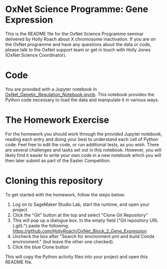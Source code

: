 # OxNet Science Programme: Gene Expression

This is the README file for the OxNet Science Programme seminar delivered by Holly Roach about X chromosome inactivation.
If you are on the OxNet programme and have any questions about the data or code, please talk to the OxNet support team or get in touch with Holly Jones (OxNet Science Coordinator).

# Code

You are provided with a Jupyter notebook in  [OxNet_Genetic_Regulation_Notebook.ipynb](OxNet_Genetic_Regulation_Notebook.ipynb).
This notebook provides the Python code necessary to load the data and manipulate it in various ways.

# The Homework Exercise

For the homework you should work through the provided Jupyter notebook, reading each entry and doing your best to understand each cell of Python code.
Feel free to edit the code, or run additional tests, as you wish. There are several challenges and tasks set out in this notebook.
However, you will likely find it easier to write your own code in a new notebook which you will then later submit as part of the Easter Competition.


# Cloning this repository

To get started with the homework, follow the steps below:

1. Log on to SageMaker Studio Lab, start the runtime, and open your project.
2. Click the "Git" button at the top and select "Clone Git Repository"
3. This will pop up a dialogue box. In the empty field ("Git repository URL (.git):") paste the following: https://github.com/HollyRoach/OxNet_Block_2_Gene_Expression
4. Uncheck the box after "Search for environment.yml and build Conda environment." (but leave the other one checked).
5. Click the blue Clone button

This will copy the Python activity files into your project and open this README file.
